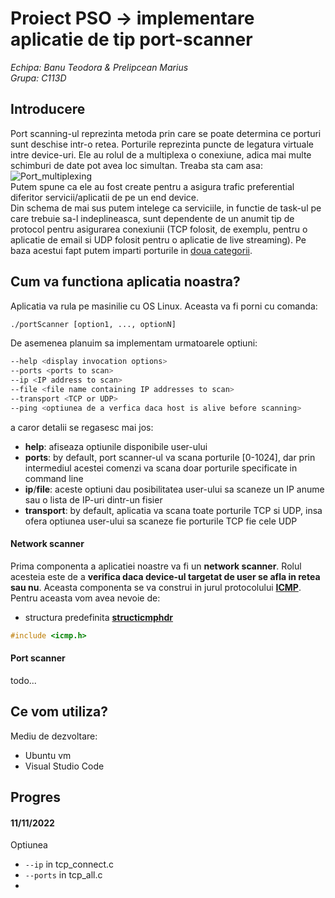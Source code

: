 # Proiect PSO -> implementare aplicatie de tip port-scanner 
_Echipa: Banu Teodora & Prelipcean Marius_<br/> 
_Grupa: C113D_

## Introducere
Port scanning-ul reprezinta metoda prin care se poate determina ce porturi sunt deschise intr-o retea.
Porturile reprezinta puncte de legatura virtuale intre device-uri. Ele au rolul de a multiplexa o conexiune, adica mai multe schimburi de date pot avea loc simultan.
Treaba sta cam asa: <br/>![Port_multiplexing](http://www.comefunziona.net/img/fig4.jpg)<br/>
Putem spune ca ele au fost create pentru a asigura trafic preferential diferitor servicii/aplicatii de pe un end device.<br/>
Din schema de mai sus putem intelege ca serviciile, in functie de task-ul pe care trebuie sa-l indeplineasca, sunt dependente de un anumit tip de protocol pentru asigurarea conexiunii (TCP folosit, de exemplu, pentru o aplicatie de email si UDP folosit pentru o aplicatie de live streaming). Pe baza acestui fapt putem imparti porturile in [doua categorii](https://en.wikipedia.org/wiki/List_of_TCP_and_UDP_port_numbers).

## Cum va functiona aplicatia noastra?
Aplicatia va rula pe masinilie cu OS Linux. Aceasta va fi porni cu comanda:
```bash
./portScanner [option1, ..., optionN]
```
De asemenea planuim sa implementam urmatoarele optiuni:
```bash
--help <display invocation options>
--ports <ports to scan>
--ip <IP address to scan>
--file <file name containing IP addresses to scan>
--transport <TCP or UDP>
--ping <optiunea de a verfica daca host is alive before scanning>
```
a caror detalii se regasesc mai jos:
* **help**: afiseaza optiunile disponibile user-ului
* **ports**: by default, port scanner-ul va scana porturile [0-1024], dar prin intermediul acestei comenzi va scana doar porturile specificate in command line
* **ip**/**file**: aceste optiuni dau posibilitatea user-ului sa scaneze un IP anume sau o lista de IP-uri dintr-un fisier
* **transport**: by default, aplicatia va scana toate porturile TCP si UDP, insa ofera optiunea user-ului sa scaneze fie porturile TCP fie cele UDP
#### Network scanner
Prima componenta a aplicatiei noastre va fi un **network scanner**. Rolul acesteia este de a **verifica daca device-ul targetat de user se afla in retea sau nu**. Aceasta componenta se va construi in jurul protocolului **[ICMP](http://www.ping127001.com/pingpage.htm)**.<br/>
Pentru aceasta vom avea nevoie de: 
* structura predefinita [**structicmphdr**](https://docs.huihoo.com/doxygen/linux/kernel/3.7/structicmphdr.html)
```c++
#include <icmp.h>
```


#### Port scanner
todo...


## Ce vom utiliza?
Mediu de dezvoltare:
* Ubuntu vm
* Visual Studio Code


## Progres
#### 11/11/2022
Optiunea 
* ```--ip``` in tcp_connect.c
* ```--ports``` in tcp_all.c
*

